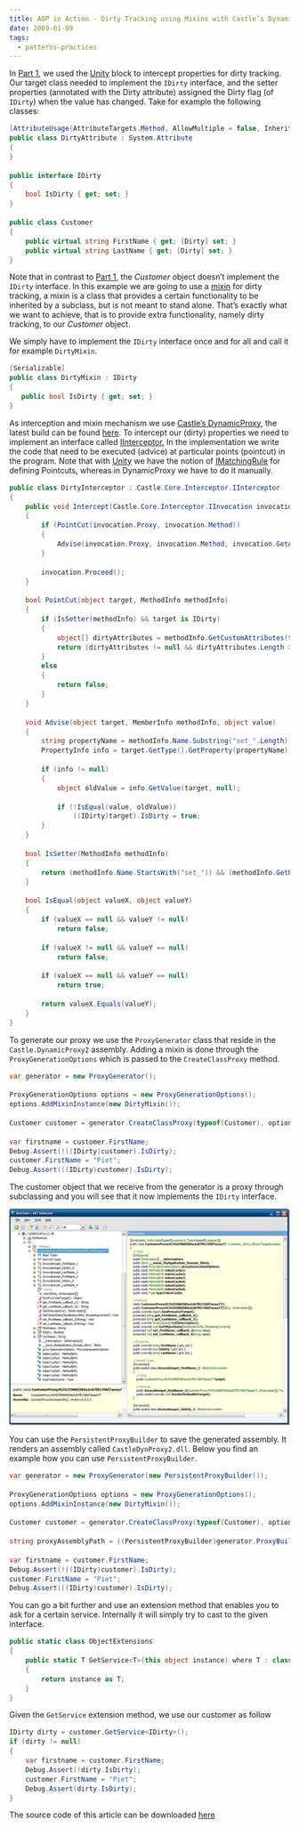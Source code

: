 ```yaml
---
title: AOP in Action - Dirty Tracking using Mixins with Castle’s DynamicProxy
date: 2009-01-09
tags: 
  - patterns-practices
---
```


In [Part 1](http://www.christophdebaene.com/blog/2008/11/02/aop-in-action-part-1-dirty-tracking-using-unity-interception/), we used the [Unity](http://www.codeplex.com/unity) block to intercept properties for dirty tracking. Our target class needed to implement the `IDirty` interface, and the setter properties (annotated with the Dirty attribute) assigned the Dirty flag (of `IDirty`) when the value has changed. Take for example the following classes:

```csharp
[AttributeUsage(AttributeTargets.Method, AllowMultiple = false, Inherited = true)]
public class DirtyAttribute : System.Attribute
{
}
 
public interface IDirty
{
    bool IsDirty { get; set; }
}
 
public class Customer
{
    public virtual string FirstName { get; [Dirty] set; }
    public virtual string LastName { get; [Dirty] set; }
}
```

Note that in contrast to [Part 1](http://www.christophdebaene.com/blog/2008/11/02/aop-in-action-part-1-dirty-tracking-using-unity-interception/), the _Customer_ object doesn’t implement the `IDirty` interface. In this example we are going to use a [mixin](http://en.wikipedia.org/wiki/Mixins) for dirty tracking, a mixin is a class that provides a certain functionality to be inherited by a subclass, but is not meant to stand alone. That’s exactly what we want to achieve, that is to provide extra functionality, namely dirty tracking, to our _Customer_ object.

We simply have to implement the `IDirty` interface once and for all and call it for example `DirtyMixin`.

```csharp
[Serializable]
public class DirtyMixin : IDirty
{
   public bool IsDirty { get; set; }
}
```

As interception and mixin mechanism we use [Castle’s DynamicProxy](http://www.castleproject.org/dynamicproxy/index.html), the latest build can be found [here](http://builds.castleproject.org/cruise/index.castle). To intercept our (dirty) properties we need to implement an interface called [IInterceptor.](http://api.castleproject.org/html/T_Castle_Core_Interceptor_IInterceptor.htm) In the implementation we write the code that need to be executed (advice) at particular points (pointcut) in the program. Note that with [Unity](http://www.codeplex.com/unity) we have the notion of [IMatchingRule](http://msdn.microsoft.com/en-us/library/dd140076.aspx) for defining Pointcuts, whereas in DynamicProxy we have to do it manually.

```csharp
public class DirtyInterceptor : Castle.Core.Interceptor.IInterceptor
{
    public void Intercept(Castle.Core.Interceptor.IInvocation invocation)
    {
        if (PointCut(invocation.Proxy, invocation.Method))
        {
            Advise(invocation.Proxy, invocation.Method, invocation.GetArgumentValue(0));
        }
 
        invocation.Proceed();
    }
 
    bool PointCut(object target, MethodInfo methodInfo)
    {
        if (IsSetter(methodInfo) && target is IDirty)
        {
            object[] dirtyAttributes = methodInfo.GetCustomAttributes(typeof(DirtyAttribute), true);
            return (dirtyAttributes != null && dirtyAttributes.Length > 0);
        }
        else
        {
            return false;
        }
    }
 
    void Advise(object target, MemberInfo methodInfo, object value)
    {
        string propertyName = methodInfo.Name.Substring("set_".Length);
        PropertyInfo info = target.GetType().GetProperty(propertyName);
 
        if (info != null)
        {
            object oldValue = info.GetValue(target, null);
 
            if (!IsEqual(value, oldValue))
                ((IDirty)target).IsDirty = true;
        }
    }
 
    bool IsSetter(MethodInfo methodInfo)
    {
        return (methodInfo.Name.StartsWith("set_")) && (methodInfo.GetParameters().Length == 1);
    }
 
    bool IsEqual(object valueX, object valueY)
    {
        if (valueX == null && valueY != null)
            return false;
 
        if (valueX != null && valueY == null)
            return false;
 
        if (valueX == null && valueY == null)
            return true;
 
        return valueX.Equals(valueY);
    }
}
```

To generate our proxy we use the `ProxyGenerator` class that reside in the `Castle.DynamicProxy2` assembly. Adding a mixin is done through the `ProxyGenerationOptions` which is passed to the `CreateClassProxy` method.

```csharp
var generator = new ProxyGenerator();
 
ProxyGenerationOptions options = new ProxyGenerationOptions();
options.AddMixinInstance(new DirtyMixin());
 
Customer customer = generator.CreateClassProxy(typeof(Customer), options, new DirtyInterceptor()) as Customer;
 
var firstname = customer.FirstName;
Debug.Assert(!((IDirty)customer).IsDirty);
customer.FirstName = "Piet";
Debug.Assert(((IDirty)customer).IsDirty);
```

The customer object that we receive from the generator is a proxy through subclassing and you will see that it now implements the `IDirty` interface.

![MixinReflector_2](images/mixinreflector_2.jpg)

You can use the `PersistentProxyBuilder` to save the generated assembly. It renders an assembly called `CastleDynProxy2.dll`. Below you find an example how you can use `PersistentProxyBuilder`.

```csharp
var generator = new ProxyGenerator(new PersistentProxyBuilder());
 
ProxyGenerationOptions options = new ProxyGenerationOptions();
options.AddMixinInstance(new DirtyMixin());
 
Customer customer = generator.CreateClassProxy(typeof(Customer), options, new DirtyInterceptor()) as Customer;
 
string proxyAssemblyPath = ((PersistentProxyBuilder)generator.ProxyBuilder).SaveAssembly();
 
var firstname = customer.FirstName;
Debug.Assert(!((IDirty)customer).IsDirty);
customer.FirstName = "Piet";
Debug.Assert(((IDirty)customer).IsDirty);
```

You can go a bit further and use an extension method that enables you to ask for a certain service. Internally it will simply try to cast to the given interface.

```csharp
public static class ObjectExtensions
{
    public static T GetService<T>(this object instance) where T : class
    {
        return instance as T;
    }
}
```

Given the `GetService` extension method, we use our customer as follow

```csharp
IDirty dirty = customer.GetService<IDirty>();
if (dirty != null)
{
    var firstname = customer.FirstName;
    Debug.Assert(!dirty.IsDirty);
    customer.FirstName = "Piet";
    Debug.Assert(dirty.IsDirty);
}
```

The source code of this article can be downloaded [here](http://christophdebaene.com/blog/wp-content/uploads/2009/01/AOP-in-Action-Part-2.zip)
